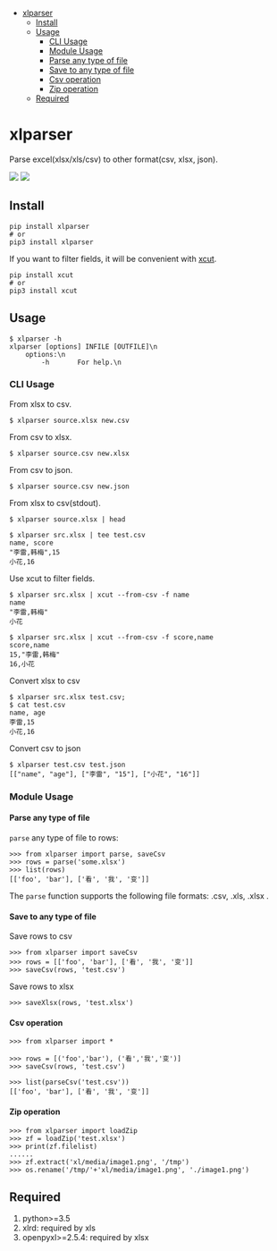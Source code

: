 - [xlparser](#xlparser)
  - [Install](#install)
  - [Usage](#usage)
    - [CLI Usage](#cli-usage)
    - [Module Usage](#module-usage)
    - [Parse any type of file](#parse-any-type-of-file)
    - [Save to any type of file](#save-to-any-type-of-file)
    - [Csv operation](#csv-operation)
    - [Zip operation](#zip-operation)
  - [Required](#required)

# xlparser
Parse excel(xlsx/xls/csv) to other format(csv, xlsx, json).


[![](https://img.shields.io/pypi/pyversions/xlparser.svg?longCache=True)](https://pypi.org/pypi/xlparser/)
[![](https://img.shields.io/pypi/v/xlparser.svg?maxAge=36000)](https://pypi.org/pypi/xlparser/)

## Install

    pip install xlparser
    # or
    pip3 install xlparser

If you want to filter fields, it will be convenient with [xcut](https://github.com/ahuigo/xcut).

    pip install xcut 
    # or
    pip3 install xcut 

## Usage

    $ xlparser -h
    xlparser [options] INFILE [OUTFILE]\n
        options:\n
            -h       For help.\n

### CLI Usage
From xlsx to csv.

    $ xlparser source.xlsx new.csv 

From csv to xlsx.

    $ xlparser source.csv new.xlsx 

From csv to json.

    $ xlparser source.csv new.json

From xlsx to csv(stdout).

    $ xlparser source.xlsx | head 

    $ xlparser src.xlsx | tee test.csv
    name, score
    "李雷,韩梅",15
    小花,16

Use xcut to filter fields.

    $ xlparser src.xlsx | xcut --from-csv -f name 
    name
    "李雷,韩梅"
    小花

    $ xlparser src.xlsx | xcut --from-csv -f score,name
    score,name
    15,"李雷,韩梅"
    16,小花

Convert xlsx to csv

    $ xlparser src.xlsx test.csv; 
    $ cat test.csv
    name, age
    李雷,15
    小花,16

Convert csv to json

    $ xlparser test.csv test.json
    [["name", "age"], ["李雷", "15"], ["小花", "16"]]

### Module Usage

#### Parse any type of file
`parse` any type of file to rows:

    >>> from xlparser import parse, saveCsv
    >>> rows = parse('some.xlsx')
    >>> list(rows)
    [['foo', 'bar'], ['看', '我', '变']]

The `parse` function supports the following file formats: .csv, .xls, .xlsx .

#### Save to any type of file
Save rows to csv

    >>> from xlparser import saveCsv
    >>> rows = [['foo', 'bar'], ['看', '我', '变']]
    >>> saveCsv(rows, 'test.csv')

Save rows to xlsx

    >>> saveXlsx(rows, 'test.xlsx')

#### Csv operation

    >>> from xlparser import *

    >>> rows = [('foo','bar'), ('看','我','变')]
    >>> saveCsv(rows, 'test.csv')

    >>> list(parseCsv('test.csv'))
    [['foo', 'bar'], ['看', '我', '变']]

#### Zip operation

    >>> from xlparser import loadZip
    >>> zf = loadZip('test.xlsx')
    >>> print(zf.filelist)
    ......
    >>> zf.extract('xl/media/image1.png', '/tmp')
    >>> os.rename('/tmp/'+'xl/media/image1.png', './image1.png')

## Required
1. python>=3.5
2. xlrd: required by xls
2. openpyxl>=2.5.4: required by xlsx
